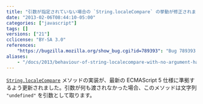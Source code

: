 ```yaml
---
title: "引数が指定されていない場合の `String.localeCompare` の挙動が修正されました"
date: "2013-02-06T08:44:10-05:00"
categories: ["javascript"]
tags: []
versions: ["21"]
cclicense: "BY-SA 3.0"
references:
    "https://bugzilla.mozilla.org/show_bug.cgi?id=789393": "Bug 789393 – String.prototype.localeCompare() with no argument always returns 0"
aliases:
    - "/docs/2013/behaviour-of-string-localecompare-with-no-argument-has-been-fixed/"
---
```

[`String.localeCompare`](https://developer.mozilla.org/ja/docs/JavaScript/Reference/Global_Objects/String/localeCompare) メソッドの実装が、最新の ECMAScript 5 仕様に準拠するよう更新されました。引数が何も渡されなかった場合、このメソッドは文字列 `"undefined"` を引数として取ります。
